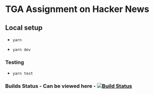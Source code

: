 # TGA Assignment on Hacker News

## Local setup

- `yarn`

- `yarn dev`

### Testing

- `yarn test`

### Builds Status - Can be viewed here - [![Build Status](https://travis-ci.org/ravikh/HackerNewsAssignment.svg?branch=master)](https://travis-ci.org/ravikh/HackerNewsAssignment)